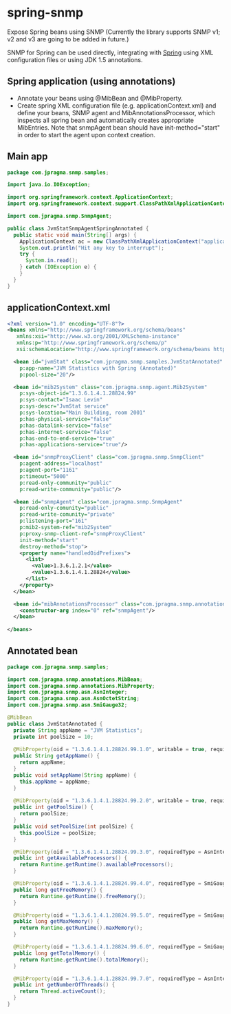 spring-snmp
===========

Expose Spring beans using SNMP (Currently the library supports SNMP v1; v2 and v3 are going to be added in future.) 

SNMP for Spring can be used directly, integrating with <a href="http://springframework.org/">Spring</a> using XML configuration files or using JDK 1.5 annotations.

Spring application (using annotations)
--------------------------------------

- Annotate your beans using @MibBean and @MibProperty.
- Create spring XML configuration file (e.g. applicationContext.xml) and define your beans, SNMP agent and MibAnnotationsProcessor, which inspects all spring bean and automatically creates appropriate MibEntries. 
Note that snmpAgent bean should have init-method="start" in order to start the agent upon context creation.

Main app
--------
```java
package com.jpragma.snmp.samples;

import java.io.IOException;

import org.springframework.context.ApplicationContext;
import org.springframework.context.support.ClassPathXmlApplicationContext;

import com.jpragma.snmp.SnmpAgent;

public class JvmStatSnmpAgentSpringAnnotated {
  public static void main(String[] args) {
    ApplicationContext ac = new ClassPathXmlApplicationContext("applicationContext.xml");
    System.out.println("Hit any key to interrupt");
    try {
      System.in.read();
    } catch (IOException e) {
    }
  }
}
```

applicationContext.xml
----------------------
```xml
<?xml version="1.0" encoding="UTF-8"?>
<beans xmlns="http://www.springframework.org/schema/beans"
   xmlns:xsi="http://www.w3.org/2001/XMLSchema-instance"
   xmlns:p="http://www.springframework.org/schema/p"
   xsi:schemaLocation="http://www.springframework.org/schema/beans http://www.springframework.org/schema/beans/spring-beans-2.0.xsd">

  <bean id="jvmStat" class="com.jpragma.snmp.samples.JvmStatAnnotated"
    p:app-name="JVM Statistics with Spring (Annotated)"
    p:pool-size="20"/>

  <bean id="mib2System" class="com.jpragma.snmp.agent.Mib2System"
    p:sys-object-id="1.3.6.1.4.1.28824.99"
    p:sys-contact="Isaac Levin"
    p:sys-descr="JvmStat service"
    p:sys-location="Main Building, room 2001"
    p:has-physical-service="false"
    p:has-datalink-service="false"
    p:has-internet-service="false"
    p:has-end-to-end-service="true"
    p:has-applications-service="true"/>

  <bean id="snmpProxyClient" class="com.jpragma.snmp.SnmpClient"
    p:agent-address="localhost"
    p:agent-port="1161"
    p:timeout="5000"
    p:read-only-community="public"
    p:read-write-community="public"/>

  <bean id="snmpAgent" class="com.jpragma.snmp.SnmpAgent"
    p:read-only-comunity="public"
    p:read-write-comunity="private"
    p:listening-port="161"
    p:mib2-system-ref="mib2System"
    p:proxy-snmp-client-ref="snmpProxyClient"
    init-method="start"
    destroy-method="stop">
    <property name="handledOidPrefixes">
      <list>
        <value>1.3.6.1.2.1</value>
        <value>1.3.6.1.4.1.28824</value>
      </list>
    </property>
  </bean>

  <bean id="mibAnnotationsProcessor" class="com.jpragma.snmp.annotations.MibAnnotationsProcessor">
    <constructor-arg index="0" ref="snmpAgent"/>
  </bean>
    
</beans>
```

Annotated bean
--------------
```java
package com.jpragma.snmp.samples;

import com.jpragma.snmp.annotations.MibBean;
import com.jpragma.snmp.annotations.MibProperty;
import com.jpragma.snmp.asn.AsnInteger;
import com.jpragma.snmp.asn.AsnOctetString;
import com.jpragma.snmp.asn.SmiGauge32;

@MibBean
public class JvmStatAnnotated {
  private String appName = "JVM Statistics";
  private int poolSize = 10;
  
  @MibProperty(oid = "1.3.6.1.4.1.28824.99.1.0", writable = true, requiredType = AsnOctetString.class)
  public String getAppName() {
    return appName;
  }
  public void setAppName(String appName) {
    this.appName = appName;
  }
  
  @MibProperty(oid = "1.3.6.1.4.1.28824.99.2.0", writable = true, requiredType = AsnInteger.class)
  public int getPoolSize() {
    return poolSize;
  }
  public void setPoolSize(int poolSize) {
    this.poolSize = poolSize;
  }

  @MibProperty(oid = "1.3.6.1.4.1.28824.99.3.0", requiredType = AsnInteger.class)
  public int getAvailableProcessors() {
    return Runtime.getRuntime().availableProcessors();
  }

  @MibProperty(oid = "1.3.6.1.4.1.28824.99.4.0", requiredType = SmiGauge32.class)
  public long getFreeMemory() {
    return Runtime.getRuntime().freeMemory();
  }

  @MibProperty(oid = "1.3.6.1.4.1.28824.99.5.0", requiredType = SmiGauge32.class)
  public long getMaxMemory() {
    return Runtime.getRuntime().maxMemory();
  }

  @MibProperty(oid = "1.3.6.1.4.1.28824.99.6.0", requiredType = SmiGauge32.class)
  public long getTotalMemory() {
    return Runtime.getRuntime().totalMemory();
  }

  @MibProperty(oid = "1.3.6.1.4.1.28824.99.7.0", requiredType = AsnInteger.class)
  public int getNumberOfThreads() {
    return Thread.activeCount();
  }
}
```